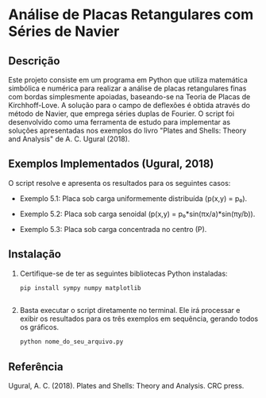 # Análise de Placas Retangulares com Séries de Navier
## Descrição
Este projeto consiste em um programa em Python que utiliza matemática simbólica e numérica para realizar a análise de placas retangulares finas com bordas simplesmente apoiadas, baseando-se na Teoria de Placas de Kirchhoff-Love. A solução para o campo de deflexões é obtida através do método de Navier, que emprega séries duplas de Fourier. O script foi desenvolvido como uma ferramenta de estudo para implementar as soluções apresentadas nos exemplos do livro "Plates and Shells: Theory and Analysis" de A. C. Ugural (2018).

## Exemplos Implementados (Ugural, 2018)
O script resolve e apresenta os resultados para os seguintes casos:

- Exemplo 5.1: Placa sob carga uniformemente distribuída (p(x,y) = p₀).

- Exemplo 5.2: Placa sob carga senoidal (p(x,y) = p₀*sin(πx/a)*sin(πy/b)).

- Exemplo 5.3: Placa sob carga concentrada no centro (P).

## Instalação
1. Certifique-se de ter as seguintes bibliotecas Python instaladas:
    ```bash
    pip install sympy numpy matplotlib
  
2. Basta executar o script diretamente no terminal. Ele irá processar e exibir os resultados para os três exemplos em sequência, gerando todos os gráficos.
    ```bash
    python nome_do_seu_arquivo.py

## Referência
Ugural, A. C. (2018). Plates and Shells: Theory and Analysis. CRC press.
